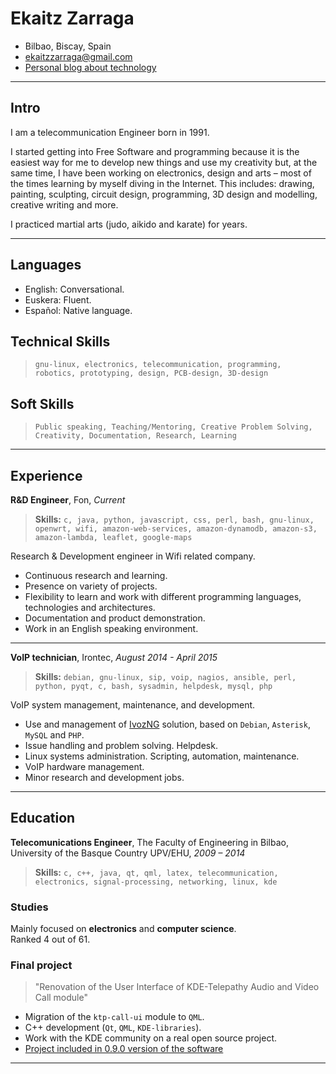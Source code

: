 
# Ekaitz Zarraga
- Bilbao, Biscay, Spain
- ekaitzzarraga@gmail.com
- [Personal blog about technology][blogPersonal]

---

## Intro
I am a telecommunication Engineer born in 1991.

I started getting into Free Software and programming because it is the easiest
way for me to develop new things and use my creativity but, at the same time, I
have been working on electronics, design and arts – most of the times learning
by myself diving in the Internet. This includes: drawing, painting, sculpting,
circuit design, programming, 3D design and modelling, creative writing and
more.

I practiced martial arts (judo, aikido and karate) for years.


---

## Languages
- English: Conversational.
- Euskera: Fluent.
- Español: Native language.


## Technical Skills
> `gnu-linux, electronics, telecommunication, programming, robotics,
prototyping, design, PCB-design, 3D-design`

## Soft Skills
> `Public speaking, Teaching/Mentoring, Creative Problem Solving, Creativity,
Documentation, Research, Learning`

---

## Experience

**R&D Engineer**, Fon, *Current*

> **Skills:** `c, java, python, javascript, css, perl, bash, gnu-linux,
openwrt, wifi, amazon-web-services, amazon-dynamodb, amazon-s3, amazon-lambda,
leaflet, google-maps`

Research & Development engineer in Wifi related company.

* Continuous research and learning.
* Presence on variety of projects.
* Flexibility to learn and work with different programming languages,
  technologies and architectures.
* Documentation and product demonstration.
* Work in an English speaking environment.

---

**VoIP technician**, Irontec, *August 2014 - April 2015*

> **Skills:** `debian, gnu-linux, sip, voip, nagios, ansible, perl, python,
 pyqt, c, bash, sysadmin, helpdesk, mysql, php`

VoIP system management, maintenance, and development.

* Use and management of [IvozNG](https://www.irontec.com/voz-ip/ivoz) solution,
  based on `Debian`, `Asterisk`, `MySQL` and `PHP`.
* Issue handling and problem solving. Helpdesk.
* Linux systems administration. Scripting, automation, maintenance.
* VoIP hardware management.
* Minor research and development jobs.

---

## Education

**Telecomunications Engineer**, The Faculty of Engineering in Bilbao,
University of the Basque Country UPV/EHU, *2009 – 2014*

> **Skills:** `c, c++, java, qt, qml, latex, telecommunication, electronics,
 signal-processing, networking, linux, kde`

### Studies

Mainly focused on **electronics** and **computer science**.  
Ranked 4 out of 61.

### Final project

> "Renovation of the User Interface of KDE-Telepathy Audio and Video Call
 module"  

* Migration of the `ktp-call-ui` module to `QML`.
* C++ development (`Qt`, `QML`, `KDE-libraries`).
* Work with the KDE community on a real open source project.
* [Project included in 0.9.0 version of the software][davidBlog]


---

[blogPersonal]: http://pfctelepathy.wordpress.com
[davidBlog]: http://blog.davidedmundson.co.uk/blog/ktp_0.9
